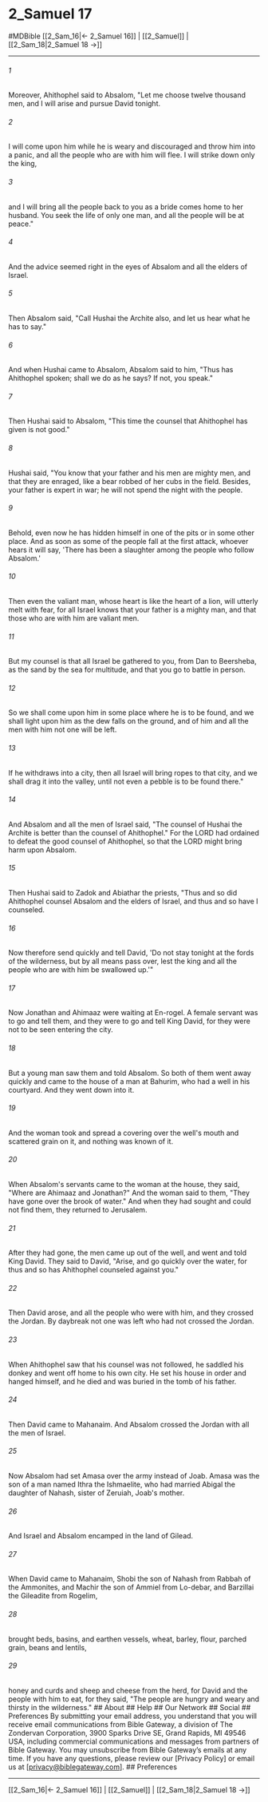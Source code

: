 # 2_Samuel 17
#MDBible
[[2_Sam_16|← 2_Samuel 16]] | [[2_Samuel]] | [[2_Sam_18|2_Samuel 18 →]]

***






###### 1 


Moreover, Ahithophel said to Absalom, "Let me choose twelve thousand men, and I will arise and pursue David tonight. 





###### 2 


I will come upon him while he is weary and discouraged and throw him into a panic, and all the people who are with him will flee. I will strike down only the king, 





###### 3 


and I will bring all the people back to you as a bride comes home to her husband. You seek the life of only one man, and all the people will be at peace." 





###### 4 


And the advice seemed right in the eyes of Absalom and all the elders of Israel. 





###### 5 


Then Absalom said, "Call Hushai the Archite also, and let us hear what he has to say." 





###### 6 


And when Hushai came to Absalom, Absalom said to him, "Thus has Ahithophel spoken; shall we do as he says? If not, you speak." 





###### 7 


Then Hushai said to Absalom, "This time the counsel that Ahithophel has given is not good." 





###### 8 


Hushai said, "You know that your father and his men are mighty men, and that they are enraged, like a bear robbed of her cubs in the field. Besides, your father is expert in war; he will not spend the night with the people. 





###### 9 


Behold, even now he has hidden himself in one of the pits or in some other place. And as soon as some of the people fall at the first attack, whoever hears it will say, 'There has been a slaughter among the people who follow Absalom.' 





###### 10 


Then even the valiant man, whose heart is like the heart of a lion, will utterly melt with fear, for all Israel knows that your father is a mighty man, and that those who are with him are valiant men. 





###### 11 


But my counsel is that all Israel be gathered to you, from Dan to Beersheba, as the sand by the sea for multitude, and that you go to battle in person. 





###### 12 


So we shall come upon him in some place where he is to be found, and we shall light upon him as the dew falls on the ground, and of him and all the men with him not one will be left. 





###### 13 


If he withdraws into a city, then all Israel will bring ropes to that city, and we shall drag it into the valley, until not even a pebble is to be found there." 





###### 14 


And Absalom and all the men of Israel said, "The counsel of Hushai the Archite is better than the counsel of Ahithophel." For the LORD had ordained to defeat the good counsel of Ahithophel, so that the LORD might bring harm upon Absalom. 





###### 15 


Then Hushai said to Zadok and Abiathar the priests, "Thus and so did Ahithophel counsel Absalom and the elders of Israel, and thus and so have I counseled. 





###### 16 


Now therefore send quickly and tell David, 'Do not stay tonight at the fords of the wilderness, but by all means pass over, lest the king and all the people who are with him be swallowed up.'" 





###### 17 


Now Jonathan and Ahimaaz were waiting at En-rogel. A female servant was to go and tell them, and they were to go and tell King David, for they were not to be seen entering the city. 





###### 18 


But a young man saw them and told Absalom. So both of them went away quickly and came to the house of a man at Bahurim, who had a well in his courtyard. And they went down into it. 





###### 19 


And the woman took and spread a covering over the well's mouth and scattered grain on it, and nothing was known of it. 





###### 20 


When Absalom's servants came to the woman at the house, they said, "Where are Ahimaaz and Jonathan?" And the woman said to them, "They have gone over the brook of water." And when they had sought and could not find them, they returned to Jerusalem. 





###### 21 


After they had gone, the men came up out of the well, and went and told King David. They said to David, "Arise, and go quickly over the water, for thus and so has Ahithophel counseled against you." 





###### 22 


Then David arose, and all the people who were with him, and they crossed the Jordan. By daybreak not one was left who had not crossed the Jordan. 





###### 23 


When Ahithophel saw that his counsel was not followed, he saddled his donkey and went off home to his own city. He set his house in order and hanged himself, and he died and was buried in the tomb of his father. 





###### 24 


Then David came to Mahanaim. And Absalom crossed the Jordan with all the men of Israel. 





###### 25 


Now Absalom had set Amasa over the army instead of Joab. Amasa was the son of a man named Ithra the Ishmaelite, who had married Abigal the daughter of Nahash, sister of Zeruiah, Joab's mother. 





###### 26 


And Israel and Absalom encamped in the land of Gilead. 





###### 27 


When David came to Mahanaim, Shobi the son of Nahash from Rabbah of the Ammonites, and Machir the son of Ammiel from Lo-debar, and Barzillai the Gileadite from Rogelim, 





###### 28 


brought beds, basins, and earthen vessels, wheat, barley, flour, parched grain, beans and lentils, 





###### 29 


honey and curds and sheep and cheese from the herd, for David and the people with him to eat, for they said, "The people are hungry and weary and thirsty in the wilderness." ## About ## Help ## Our Network ## Social ## Preferences By submitting your email address, you understand that you will receive email communications from Bible Gateway, a division of The Zondervan Corporation, 3900 Sparks Drive SE, Grand Rapids, MI 49546 USA, including commercial communications and messages from partners of Bible Gateway. You may unsubscribe from Bible Gateway&rsquo;s emails at any time. If you have any questions, please review our [Privacy Policy] or email us at [privacy@biblegateway.com]. ## Preferences

***

[[2_Sam_16|← 2_Samuel 16]] | [[2_Samuel]] | [[2_Sam_18|2_Samuel 18 →]]
